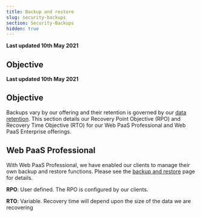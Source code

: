 ```yaml
---
title: Backup and restore
slug: security-backups
section: Security-Backups
hidden: true
---
```


**Last updated 10th May 2021**



## Objective  

**Last updated 10th May 2021**


## Objective  

Backups vary by our offering and their retention is governed by our [data retention](../security-data-retention). This section details our Recovery Point Objective (RPO) and Recovery Time Objective (RTO) for our Web PaaS Professional and Web PaaS Enterprise offerings.

## Web PaaS Professional

With Web PaaS Professional, we have enabled our clients to manage their own backup and restore functions. Please see the [backup and restore](../administration-backup-and-restore) page for details.

**RPO**: User defined. The RPO is configured by our clients.

**RTO**: Variable. Recovery time will depend upon the size of the data we are recovering


